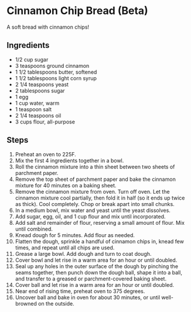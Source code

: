 Cinnamon Chip Bread (Beta)
=======================================
A soft bread with cinnamon chips!

Ingredients
-----------
* 1/2 cup sugar
* 3 teaspoons ground cinnamon
* 1 1/2 tablespoons butter, softened
* 1 1/2 tablespoons light corn syrup
* 2 1/4 teaspoons yeast
* 2 tablespoons sugar
* 1 egg
* 1 cup water, warm
* 1 teaspoon salt
* 2 1/4 teaspoons oil
* 3 cups flour, all-purpose


Steps
-----
1. Preheat an oven to 225F.
2. Mix the first 4 ingredients together in a bowl.
3. Roll the cinnamon mixture into a thin sheet between two sheets of parchment paper.
4. Remove the top sheet of parchment paper and bake the cinnamon mixture for 40 minutes on a baking sheet.
5. Remove the cinnamon mixture from oven. Turn off oven. Let the cinnamon mixture cool partially, then fold it in half (so it ends up twice as thick). Cool completely. Chop or break apart into small chunks.
6. In a medium bowl, mix water and yeast until the yeast dissolves.
7. Add sugar, egg, oil, and 1 cup flour and mix until incorporated.
8. Add salt and remainder of flour, reserving a small amount of flour. Mix until combined.
9. Knead dough for 5 minutes. Add flour as needed.
10. Flatten the dough, sprinkle a handful of cinnamon chips in, knead few times, and repeat until all chips are used.
11. Grease a large bowl. Add dough and turn to coat dough.
12. Cover bowl and let rise in a warm area for an hour or until doubled.
13. Seal up any holes in the outer surface of the dough by pinching the seams together, then punch down the dough ball, shape it into a ball, and transfer to a greased or parchment-covered baking sheet.
14. Cover ball and let rise in a warm area for an hour or until doubled.
15. Near end of rising time, preheat oven to 375 degrees.
16. Uncover ball and bake in oven for about 30 minutes, or until well-browned on the outside.
